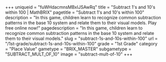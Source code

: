 +++
uniqueid = "fuWHdacmnsMBxIJSAwRq"
title = "Subtract 1's and 10's within 100 | MathBRIX"
pagetitle = "Subtract 1's and 10's within 100"
description = "In this game, children learn to recognize common subtraction patterns in the base 10 system and relate them to their visual models. Play free online now!"
pagedescription = "In this game, children learn to recognize common subtraction patterns in the base 10 system and relate them to their visual models."
slug = "subtract-1s-and-10s-within-100"
url = "/1st-grade/subtract-1s-and-10s-within-100"
grade = "1st Grade"
category = "Place Value"
gametype = "BRIX_MASTER"
subgametype = "SUBTRACT_MULT_OF_10"
image = "subtract-mult-of-10"
+++